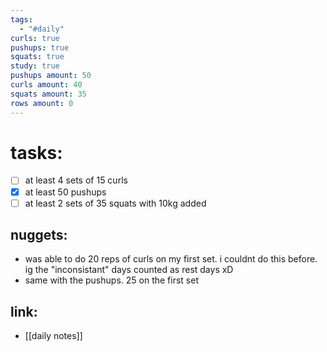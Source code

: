 ```yaml
---
tags:
  - "#daily"
curls: true
pushups: true
squats: true
study: true
pushups amount: 50
curls amount: 40
squats amount: 35
rows amount: 0
---
```

# tasks:
- [ ] at least 4 sets of 15 curls 
- [x] at least 50 pushups
- [ ] at least 2 sets of 35 squats with 10kg added
## nuggets:
- was able to do 20 reps of curls on my first set. i couldnt do this before. ig the "inconsistant" days counted as rest days xD
- same with the pushups. 25 on the first set
## link: 
- [[daily notes]] 